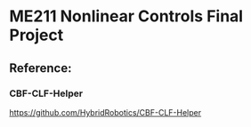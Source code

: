 # ME211 Nonlinear Controls Final Project

## Reference:
### CBF-CLF-Helper
https://github.com/HybridRobotics/CBF-CLF-Helper
